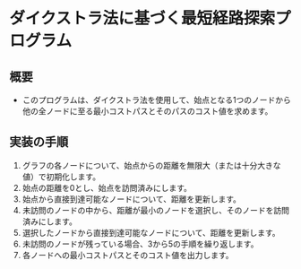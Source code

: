 # ダイクストラ法に基づく最短経路探索プログラム

## 概要
- このプログラムは、ダイクストラ法を使用して、始点となる1つのノードから他の全ノードに至る最小コストパスとそのパスのコスト値を求めます。

## 実装の手順
1. グラフの各ノードについて、始点からの距離を無限大（または十分大きな値）で初期化します。
2. 始点の距離を0とし、始点を訪問済みにします。
3. 始点から直接到達可能なノードについて、距離を更新します。
4. 未訪問のノードの中から、距離が最小のノードを選択し、そのノードを訪問済みにします。
5. 選択したノードから直接到達可能なノードについて、距離を更新します。
6. 未訪問のノードが残っている場合、3から5の手順を繰り返します。
7. 各ノードへの最小コストパスとそのコスト値を出力します。

